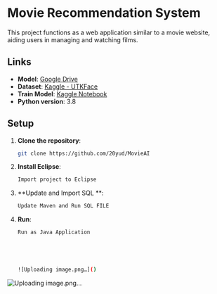 # Movie Recommendation System

This project functions as a web application similar to a movie website, aiding users in managing and watching films.

## Links

- **Model**: [Google Drive](https://drive.google.com/drive/folders/1qAskfTMTl2uf0Qe6GRfO65qxoM5nwkhg?usp=sharing)
- **Dataset**: [Kaggle - UTKFace](https://www.kaggle.com/datasets/jangedoo/utkface-new)
- **Train Model**: [Kaggle Notebook](https://www.kaggle.com/code/jayantkathuria/age-and-gender-detection)
- **Python version**: 3.8

## Setup

1. **Clone the repository**:
   ```sh
   git clone https://github.com/20yud/MovieAI
2. **Install Eclipse**:
   ```sh
   Import project to Eclipse
3. **Update and Import SQL **:
   ```sh
   Update Maven and Run SQL FILE
4. **Run**:
   ```sh
   Run as Java Application





   ![Uploading image.png…]()


![Uploading image.png…]()
